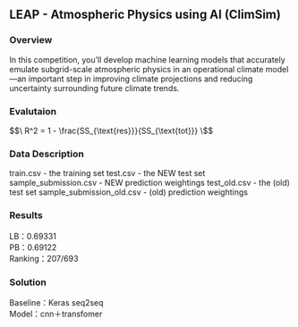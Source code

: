 ## LEAP - Atmospheric Physics using AI (ClimSim)
### Overview
In this competition, you’ll develop machine learning models that accurately emulate subgrid-scale atmospheric physics in an operational climate model—an important step in improving climate projections and reducing uncertainty surrounding future climate trends.

### Evalutaion
$$\ R^2 = 1 - \frac{SS_{\text{res}}}{SS_{\text{tot}}} \$$

### Data Description
train.csv - the training set
test.csv - the NEW test set
sample_submission.csv - NEW prediction weightings
test_old.csv - the (old) test set
sample_submission_old.csv - (old) prediction weightings

### Results
LB：0.69331<br>
PB：0.69122<br>
Ranking：207/693<br>

### Solution
Baseline：Keras seq2seq<br>
Model：cnn＋transfomer<br>
